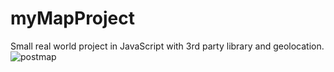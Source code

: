 # myMapProject
Small real world project in JavaScript with 3rd party library and geolocation.
![postmap](https://user-images.githubusercontent.com/122457683/220331631-c321e3ff-72a0-450b-84e1-94b937999eba.gif)

